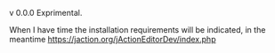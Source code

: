 v 0.0.0 Exprimental.

When I have time the installation requirements will be indicated, in the meantime https://jaction.org/jActionEditorDev/index.php
